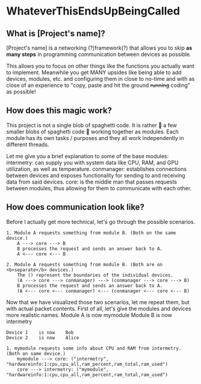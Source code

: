 # WhateverThisEndsUpBeingCalled
## What is [Project's name]?

[Project's name] is a networking (?)framework(?) that allows you to skip **as many steps** in programming communication between devices as possible.

This allows you to focus on other things like the functions you actually want to implement.
Meanwhile you get MANY upsides like being able to add devices, modules, etc. and configuring them in close to no-time and with as close of an experience to "copy, paste and hit the ground <s>running</s> coding" as possible!

## How does this magic work?
This project is not a single blob of spaghetti code. It is rather 🌠 a few smaller blobs of spaghetti code 🌠 working together as modules.
Each module has its own tasks / purposes and they all work independently in different threads.

Let me give you a brief explanation to some of the base modules:
	intermetry: can supply you with system data like CPU, RAM, and GPU utilization, as well as temperature.
	conmanager: establishes connections between devices and exposes functionality for sending to and receiving data from said devices.
	core: is the middle man that passes requests between modules, thus allowing for them to communicate with each other.

## How does communication look like?
Before I actually get more technical, let's go through the possible scenarios.

	1. Module A requests something from module B. (Both on the same device.)
		A ---> core ---> B
		B processes the request and sends an answer back to A.
		A <--- core <--- B

	2. Module A requests something from module B. (Both are on <b>separate</b> devices.)
		The () represent the boundaries of the individual devices.
		(A ---> core ---> conmanager) ---> (conmanager ---> core ---> B)
		B processes the request and sends an answer back to A.
		(A <--- core <--- conmanager) <--- (conmanager <--- core <--- B)

Now that we have visualized those two scenarios, let me repeat them, but with actual packet contents.
First of all, let's give the modules and devices more realistic names.
	Module A    is now    mymodule
	Module B    is now    intermetry
	
	Device 1    is now    Bob
	Device 2    is now    Alice

	1. mymodule requests some info about CPU and RAM from intermetry. (Both on same device.)
		mymodule ---> core: ("intermetry", "hardwareinfo:1:cpu,cpu_all,ram_percent,ram_total,ram_used")
		core ---> intermetry: ("mymodule", "hardwareinfo:1:cpu,cpu_all,ram_percent,ram_total,ram_used")
		
